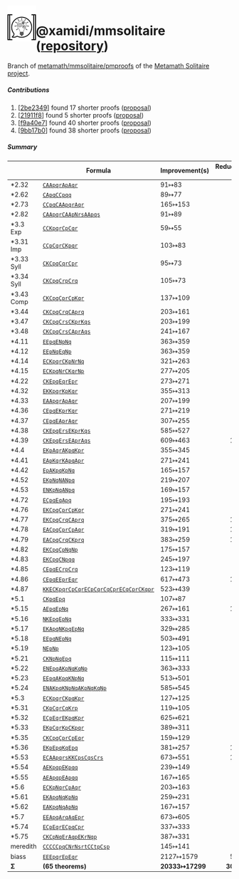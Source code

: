 <img align="left" src="img/icon-readme.png">

# @xamidi/mmsolitaire ([repository](https://github.com/xamidi/mmsolitaire))

Branch of [metamath/mmsolitaire/pmproofs](https://us.metamath.org/mmsolitaire/pmproofs.txt) of the [Metamath Solitaire project](https://us.metamath.org/mmsolitaire/mms.html).

##### Contributions

1. [[2be2349](https://github.com/xamidi/mmsolitaire/commit/2be2349a5621eaaee5d5940e98202bd265c9d50a)] found 17 shorter proofs ([proposal](https://groups.google.com/g/metamath/c/v0p86y5b-m0/m/REQMAbUfCAAJ))
2. [[21911f8](https://github.com/xamidi/mmsolitaire/commit/21911f8de1de822697d4576f800f97afcb61d7b9)] found 5 shorter proofs ([proposal](https://groups.google.com/g/metamath/c/v0p86y5b-m0/m/vczj35-uAAAJ))
3. [[f9a40e7](https://github.com/xamidi/mmsolitaire/commit/f9a40e79bf8764c11b1b891eae58c2fdbce15293)] found 40 shorter proofs ([proposal](https://groups.google.com/g/metamath/c/kMbEGx3Ensw/m/cvrlf9GyAgAJ))
4. [[9bb17b0](https://github.com/xamidi/mmsolitaire/commit/9bb17b0553ad92d7d40aa6efb57bde668c2e62f9)] found 38 shorter proofs ([proposal](https://groups.google.com/g/metamath/c/ig5etkfUYw4/m/7emCY4ahAgAJ))

##### Summary

| | Formula | Improvement(s) | Reduced by |
| -- | -- | -- | --:|
| *2.32 | <a name="((ψ∨φ)∨χ)→(ψ∨(φ∨χ))" href="#((ψ∨φ)∨χ)→(ψ∨(φ∨χ))" title="((ψ∨φ)∨χ)→(ψ∨(φ∨χ))">`CAApqrApAqr`</a> | 91↦83 | 8 |
| *2.62 | <a name="(ψ∨φ)→((ψ→φ)→φ)" href="#(ψ∨φ)→((ψ→φ)→φ)" title="(ψ∨φ)→((ψ→φ)→φ)">`CApqCCpqq`</a> | 89↦77 | 12 |
| *2.73 | <a name="(ψ→φ)→(((ψ∨φ)∨χ)→(φ∨χ))" href="#(ψ→φ)→(((ψ∨φ)∨χ)→(φ∨χ))" title="(ψ→φ)→(((ψ∨φ)∨χ)→(φ∨χ))">`CCpqCAApqrAqr`</a> | 165↦153 | 12 |
| *2.82 | <a name="((ψ∨φ)∨χ)→(((ψ∨¬χ)∨ξ)→((ψ∨φ)∨ξ))" href="#((ψ∨φ)∨χ)→(((ψ∨¬χ)∨ξ)→((ψ∨φ)∨ξ))" title="((ψ∨φ)∨χ)→(((ψ∨¬χ)∨ξ)→((ψ∨φ)∨ξ))">`CAApqrCAApNrsAApqs`</a> | 91↦89 | 2 |
| *3.3 Exp | <a name="((ψ∧φ)→χ)→(ψ→(φ→χ))" href="#((ψ∧φ)→χ)→(ψ→(φ→χ))" title="((ψ∧φ)→χ)→(ψ→(φ→χ))">`CCKpqrCpCqr`</a> | 59↦55 | 4 |
| *3.31 Imp | <a name="(ψ→(φ→χ))→((ψ∧φ)→χ)" href="#(ψ→(φ→χ))→((ψ∧φ)→χ)" title="(ψ→(φ→χ))→((ψ∧φ)→χ)">`CCpCqrCKpqr`</a> | 103↦83 | 20 |
| *3.33 Syll | <a name="((ψ→φ)∧(φ→χ))→(ψ→χ)" href="#((ψ→φ)∧(φ→χ))→(ψ→χ)" title="((ψ→φ)∧(φ→χ))→(ψ→χ)">`CKCpqCqrCpr`</a> | 95↦73 | 22 |
| *3.34 Syll | <a name="((φ→χ)∧(ψ→φ))→(ψ→χ)" href="#((φ→χ)∧(ψ→φ))→(ψ→χ)" title="((φ→χ)∧(ψ→φ))→(ψ→χ)">`CKCpqCrpCrq`</a> | 105↦73 | 32 |
| *3.43 Comp | <a name="((ψ→φ)∧(ψ→χ))→(ψ→(φ∧χ))" href="#((ψ→φ)∧(ψ→χ))→(ψ→(φ∧χ))" title="((ψ→φ)∧(ψ→χ))→(ψ→(φ∧χ))">`CKCpqCprCpKqr`</a> | 137↦109 | 28 |
| *3.44 | <a name="((φ→ψ)∧(χ→ψ))→((φ∨χ)→ψ)" href="#((φ→ψ)∧(χ→ψ))→((φ∨χ)→ψ)" title="((φ→ψ)∧(χ→ψ))→((φ∨χ)→ψ)">`CKCpqCrqCAprq`</a> | 203↦161 | 42 |
| *3.47 | <a name="((ψ→χ)∧(φ→ξ))→((ψ∧φ)→(χ∧ξ))" href="#((ψ→χ)∧(φ→ξ))→((ψ∧φ)→(χ∧ξ))" title="((ψ→χ)∧(φ→ξ))→((ψ∧φ)→(χ∧ξ))">`CKCpqCrsCKprKqs`</a> | 203↦199 | 4 |
| *3.48 | <a name="((ψ→χ)∧(φ→ξ))→((ψ∨φ)→(χ∨ξ))" href="#((ψ→χ)∧(φ→ξ))→((ψ∨φ)→(χ∨ξ))" title="((ψ→χ)∧(φ→ξ))→((ψ∨φ)→(χ∨ξ))">`CKCpqCrsCAprAqs`</a> | 241↦167 | 74 |
| *4.11 | <a name="(ψ↔φ)↔(¬ψ↔¬φ)" href="#(ψ↔φ)↔(¬ψ↔¬φ)" title="(ψ↔φ)↔(¬ψ↔¬φ)">`EEpqENpNq`</a> | 363↦359 | 4 |
| *4.12 | <a name="(ψ↔¬φ)↔(φ↔¬ψ)" href="#(ψ↔¬φ)↔(φ↔¬ψ)" title="(ψ↔¬φ)↔(φ↔¬ψ)">`EEpNqEqNp`</a> | 363↦359 | 4 |
| *4.14 | <a name="((ψ∧φ)→χ)↔((ψ∧¬χ)→¬φ)" href="#((ψ∧φ)→χ)↔((ψ∧¬χ)→¬φ)" title="((ψ∧φ)→χ)↔((ψ∧¬χ)→¬φ)">`ECKpqrCKpNrNq`</a> | 321↦263 | 58 |
| *4.15 | <a name="((ψ∧φ)→¬χ)↔((φ∧χ)→¬ψ)" href="#((ψ∧φ)→¬χ)↔((φ∧χ)→¬ψ)" title="((ψ∧φ)→¬χ)↔((φ∧χ)→¬ψ)">`ECKpqNrCKqrNp`</a> | 277↦205 | 72 |
| *4.22 | <a name="((ψ↔φ)∧(φ↔χ))→(ψ↔χ)" href="#((ψ↔φ)∧(φ↔χ))→(ψ↔χ)" title="((ψ↔φ)∧(φ↔χ))→(ψ↔χ)">`CKEpqEqrEpr`</a> | 273↦271 | 2 |
| *4.32 | <a name="((ψ∧φ)∧χ)↔(ψ∧(φ∧χ))" href="#((ψ∧φ)∧χ)↔(ψ∧(φ∧χ))" title="((ψ∧φ)∧χ)↔(ψ∧(φ∧χ))">`EKKpqrKpKqr`</a> | 355↦313 | 42 |
| *4.33 | <a name="((ψ∨φ)∨χ)↔(ψ∨(φ∨χ))" href="#((ψ∨φ)∨χ)↔(ψ∨(φ∨χ))" title="((ψ∨φ)∨χ)↔(ψ∨(φ∨χ))">`EAApqrApAqr`</a> | 207↦199 | 8 |
| *4.36 | <a name="(ψ↔φ)→((ψ∧χ)↔(φ∧χ))" href="#(ψ↔φ)→((ψ∧χ)↔(φ∧χ))" title="(ψ↔φ)→((ψ∧χ)↔(φ∧χ))">`CEpqEKprKqr`</a> | 271↦219 | 52 |
| *4.37 | <a name="(ψ↔φ)→((ψ∨χ)↔(φ∨χ))" href="#(ψ↔φ)→((ψ∨χ)↔(φ∨χ))" title="(ψ↔φ)→((ψ∨χ)↔(φ∨χ))">`CEpqEAprAqr`</a> | 307↦255 | 52 |
| *4.38 | <a name="((ψ↔χ)∧(φ↔ξ))→((ψ∧φ)↔(χ∧ξ))" href="#((ψ↔χ)∧(φ↔ξ))→((ψ∧φ)↔(χ∧ξ))" title="((ψ↔χ)∧(φ↔ξ))→((ψ∧φ)↔(χ∧ξ))">`CKEpqErsEKprKqs`</a> | 585↦527 | 58 |
| *4.39 | <a name="((ψ↔χ)∧(φ↔ξ))→((ψ∨φ)↔(χ∨ξ))" href="#((ψ↔χ)∧(φ↔ξ))→((ψ∨φ)↔(χ∨ξ))" title="((ψ↔χ)∧(φ↔ξ))→((ψ∨φ)↔(χ∨ξ))">`CKEpqErsEAprAqs`</a> | 609↦463 | 146 |
| *4.4 | <a name="(ψ∧(φ∨χ))↔((ψ∧φ)∨(ψ∧χ))" href="#(ψ∧(φ∨χ))↔((ψ∧φ)∨(ψ∧χ))" title="(ψ∧(φ∨χ))↔((ψ∧φ)∨(ψ∧χ))">`EKpAqrAKpqKpr`</a> | 355↦345 | 10 |
| *4.41 | <a name="(ψ∨(φ∧χ))↔((ψ∨φ)∧(ψ∨χ))" href="#(ψ∨(φ∧χ))↔((ψ∨φ)∧(ψ∨χ))" title="(ψ∨(φ∧χ))↔((ψ∨φ)∧(ψ∨χ))">`EApKqrKApqApr`</a> | 271↦241 | 30 |
| *4.42 | <a name="ψ↔((ψ∧φ)∨(ψ∧¬φ))" href="#ψ↔((ψ∧φ)∨(ψ∧¬φ))" title="ψ↔((ψ∧φ)∨(ψ∧¬φ))">`EpAKpqKpNq`</a> | 165↦157 | 8 |
| *4.52 | <a name="(ψ∧¬φ)↔¬(¬ψ∨φ)" href="#(ψ∧¬φ)↔¬(¬ψ∨φ)" title="(ψ∧¬φ)↔¬(¬ψ∨φ)">`EKpNqNANpq`</a> | 219↦207 | 12 |
| *4.53 | <a name="¬(ψ∧¬φ)↔(¬ψ∨φ)" href="#¬(ψ∧¬φ)↔(¬ψ∨φ)" title="¬(ψ∧¬φ)↔(¬ψ∨φ)">`ENKpNqANpq`</a> | 169↦157 | 12 |
| *4.72 | <a name="(ψ→φ)↔(φ↔(ψ∨φ))" href="#(ψ→φ)↔(φ↔(ψ∨φ))" title="(ψ→φ)↔(φ↔(ψ∨φ))">`ECpqEqApq`</a> | 195↦193 | 2 |
| *4.76 | <a name="((ψ→φ)∧(ψ→χ))↔(ψ→(φ∧χ))" href="#((ψ→φ)∧(ψ→χ))↔(ψ→(φ∧χ))" title="((ψ→φ)∧(ψ→χ))↔(ψ→(φ∧χ))">`EKCpqCprCpKqr`</a> | 271↦241 | 30 |
| *4.77 | <a name="((φ→ψ)∧(χ→ψ))↔((φ∨χ)→ψ)" href="#((φ→ψ)∧(χ→ψ))↔((φ∨χ)→ψ)" title="((φ→ψ)∧(χ→ψ))↔((φ∨χ)→ψ)">`EKCpqCrqCAprq`</a> | 375↦265 | 110 |
| *4.78 | <a name="((ψ→φ)∨(ψ→χ))↔(ψ→(φ∨χ))" href="#((ψ→φ)∨(ψ→χ))↔(ψ→(φ∨χ))" title="((ψ→φ)∨(ψ→χ))↔(ψ→(φ∨χ))">`EACpqCprCpAqr`</a> | 319↦191 | 128 |
| *4.79 | <a name="((φ→ψ)∨(χ→ψ))↔((φ∧χ)→ψ)" href="#((φ→ψ)∨(χ→ψ))↔((φ∧χ)→ψ)" title="((φ→ψ)∨(χ→ψ))↔((φ∧χ)→ψ)">`EACpqCrqCKprq`</a> | 383↦259 | 124 |
| *4.82 | <a name="((ψ→φ)∧(ψ→¬φ))↔¬ψ" href="#((ψ→φ)∧(ψ→¬φ))↔¬ψ" title="((ψ→φ)∧(ψ→¬φ))↔¬ψ">`EKCpqCpNqNp`</a> | 175↦157 | 18 |
| *4.83 | <a name="((ψ→φ)∧(¬ψ→φ))↔φ" href="#((ψ→φ)∧(¬ψ→φ))↔φ" title="((ψ→φ)∧(¬ψ→φ))↔φ">`EKCpqCNpqq`</a> | 245↦197 | 48 |
| *4.85 | <a name="(ψ↔φ)→((χ→ψ)↔(χ→φ))" href="#(ψ↔φ)→((χ→ψ)↔(χ→φ))" title="(ψ↔φ)→((χ→ψ)↔(χ→φ))">`CEpqECrpCrq`</a> | 123↦119 | 4 |
| *4.86 | <a name="(ψ↔φ)→((ψ↔χ)↔(φ↔χ))" href="#(ψ↔φ)→((ψ↔χ)↔(φ↔χ))" title="(ψ↔φ)→((ψ↔χ)↔(φ↔χ))">`CEpqEEprEqr`</a> | 617↦473 | 144 |
| *4.87 | <a name="((((ψ∧φ)→χ)↔(ψ→(φ→χ)))∧((ψ→(φ→χ))↔(φ→(ψ→χ))))∧((φ→(ψ→χ))↔((φ∧ψ)→χ))" href="#((((ψ∧φ)→χ)↔(ψ→(φ→χ)))∧((ψ→(φ→χ))↔(φ→(ψ→χ))))∧((φ→(ψ→χ))↔((φ∧ψ)→χ))" title="((((ψ∧φ)→χ)↔(ψ→(φ→χ)))∧((ψ→(φ→χ))↔(φ→(ψ→χ))))∧((φ→(ψ→χ))↔((φ∧ψ)→χ))">`KKECKpqrCpCqrECpCqrCqCprECqCprCKqpr`</a> | 523↦439 | 84 |
| *5.1 | <a name="(ψ∧φ)→(ψ↔φ)" href="#(ψ∧φ)→(ψ↔φ)" title="(ψ∧φ)→(ψ↔φ)">`CKpqEpq`</a> | 107↦87 | 20 |
| *5.15 | <a name="(ψ↔φ)∨(ψ↔¬φ)" href="#(ψ↔φ)∨(ψ↔¬φ)" title="(ψ↔φ)∨(ψ↔¬φ)">`AEpqEpNq`</a> | 267↦161 | 106 |
| *5.16 | <a name="¬((ψ↔φ)∧(ψ↔¬φ))" href="#¬((ψ↔φ)∧(ψ↔¬φ))" title="¬((ψ↔φ)∧(ψ↔¬φ))">`NKEpqEpNq`</a> | 333↦331 | 2 |
| *5.17 | <a name="((ψ∨φ)∧¬(ψ∧φ))↔(ψ↔¬φ)" href="#((ψ∨φ)∧¬(ψ∧φ))↔(ψ↔¬φ)" title="((ψ∨φ)∧¬(ψ∧φ))↔(ψ↔¬φ)">`EKApqNKpqEpNq`</a> | 329↦285 | 44 |
| *5.18 | <a name="(ψ↔φ)↔¬(ψ↔¬φ)" href="#(ψ↔φ)↔¬(ψ↔¬φ)" title="(ψ↔φ)↔¬(ψ↔¬φ)">`EEpqNEpNq`</a> | 503↦491 | 12 |
| *5.19 | <a name="¬(ψ↔¬ψ)" href="#¬(ψ↔¬ψ)" title="¬(ψ↔¬ψ)">`NEpNp`</a> | 123↦105 | 18 |
| *5.21 | <a name="(¬ψ∧¬φ)→(ψ↔φ)" href="#(¬ψ∧¬φ)→(ψ↔φ)" title="(¬ψ∧¬φ)→(ψ↔φ)">`CKNpNqEpq`</a> | 115↦111 | 4 |
| *5.22 | <a name="¬(ψ↔φ)↔((ψ∧¬φ)∨(φ∧¬ψ))" href="#¬(ψ↔φ)↔((ψ∧¬φ)∨(φ∧¬ψ))" title="¬(ψ↔φ)↔((ψ∧¬φ)∨(φ∧¬ψ))">`ENEpqAKpNqKqNp`</a> | 363↦333 | 30 |
| *5.23 | <a name="(ψ↔φ)↔((ψ∧φ)∨(¬ψ∧¬φ))" href="#(ψ↔φ)↔((ψ∧φ)∨(¬ψ∧¬φ))" title="(ψ↔φ)↔((ψ∧φ)∨(¬ψ∧¬φ))">`EEpqAKpqKNpNq`</a> | 513↦501 | 12 |
| *5.24 | <a name="¬((ψ∧φ)∨(¬ψ∧¬φ))↔((ψ∧¬φ)∨(φ∧¬ψ))" href="#¬((ψ∧φ)∨(¬ψ∧¬φ))↔((ψ∧¬φ)∨(φ∧¬ψ))" title="¬((ψ∧φ)∨(¬ψ∧¬φ))↔((ψ∧¬φ)∨(φ∧¬ψ))">`ENAKpqKNpNqAKpNqKqNp`</a> | 585↦545 | 40 |
| *5.3 | <a name="((ψ∧φ)→χ)↔((ψ∧φ)→(ψ∧χ))" href="#((ψ∧φ)→χ)↔((ψ∧φ)→(ψ∧χ))" title="((ψ∧φ)→χ)↔((ψ∧φ)→(ψ∧χ))">`ECKpqrCKpqKpr`</a> | 127↦125 | 2 |
| *5.31 | <a name="(χ∧(ψ→φ))→(ψ→(φ∧χ))" href="#(χ∧(ψ→φ))→(ψ→(φ∧χ))" title="(χ∧(ψ→φ))→(ψ→(φ∧χ))">`CKpCqrCqKrp`</a> | 119↦105 | 14 |
| *5.32 | <a name="(ψ→(φ↔χ))↔((ψ∧φ)↔(ψ∧χ))" href="#(ψ→(φ↔χ))↔((ψ∧φ)↔(ψ∧χ))" title="(ψ→(φ↔χ))↔((ψ∧φ)↔(ψ∧χ))">`ECpEqrEKpqKpr`</a> | 625↦621 | 4 |
| *5.33 | <a name="(ψ∧(φ→χ))↔(ψ∧((ψ∧φ)→χ))" href="#(ψ∧(φ→χ))↔(ψ∧((ψ∧φ)→χ))" title="(ψ∧(φ→χ))↔(ψ∧((ψ∧φ)→χ))">`EKpCqrKpCKpqr`</a> | 389↦311 | 78 |
| *5.35 | <a name="((ψ→φ)∧(ψ→χ))→(ψ→(φ↔χ))" href="#((ψ→φ)∧(ψ→χ))→(ψ→(φ↔χ))" title="((ψ→φ)∧(ψ→χ))→(ψ→(φ↔χ))">`CKCpqCprCpEqr`</a> | 159↦129 | 30 |
| *5.36 | <a name="(ψ∧(ψ↔φ))↔(φ∧(ψ↔φ))" href="#(ψ∧(ψ↔φ))↔(φ∧(ψ↔φ))" title="(ψ∧(ψ↔φ))↔(φ∧(ψ↔φ))">`EKpEpqKqEpq`</a> | 381↦257 | 124 |
| *5.53 | <a name="(((ψ∨φ)∨χ)→ξ)↔(((ψ→ξ)∧(φ→ξ))∧(χ→ξ))" href="#(((ψ∨φ)∨χ)→ξ)↔(((ψ→ξ)∧(φ→ξ))∧(χ→ξ))" title="(((ψ∨φ)∨χ)→ξ)↔(((ψ→ξ)∧(φ→ξ))∧(χ→ξ))">`ECAApqrsKKCpsCqsCrs`</a> | 673↦551 | 122 |
| *5.54 | <a name="((ψ∧φ)↔ψ)∨((ψ∧φ)↔φ)" href="#((ψ∧φ)↔ψ)∨((ψ∧φ)↔φ)" title="((ψ∧φ)↔ψ)∨((ψ∧φ)↔φ)">`AEKpqpEKpqq`</a> | 239↦149 | 90 |
| *5.55 | <a name="((ψ∨φ)↔ψ)∨((ψ∨φ)↔φ)" href="#((ψ∨φ)↔ψ)∨((ψ∨φ)↔φ)" title="((ψ∨φ)↔ψ)∨((ψ∨φ)↔φ)">`AEApqpEApqq`</a> | 167↦165 | 2 |
| *5.6 | <a name="((ψ∧¬φ)→χ)↔(ψ→(φ∨χ))" href="#((ψ∧¬φ)→χ)↔(ψ→(φ∨χ))" title="((ψ∧¬φ)→χ)↔(ψ→(φ∨χ))">`ECKpNqrCpAqr`</a> | 203↦163 | 40 |
| *5.61 | <a name="((ψ∨φ)∧¬φ)↔(ψ∧¬φ)" href="#((ψ∨φ)∧¬φ)↔(ψ∧¬φ)" title="((ψ∨φ)∧¬φ)↔(ψ∧¬φ)">`EKApqNqKpNq`</a> | 259↦231 | 28 |
| *5.62 | <a name="((ψ∧φ)∨¬φ)↔(ψ∨¬φ)" href="#((ψ∧φ)∨¬φ)↔(ψ∨¬φ)" title="((ψ∧φ)∨¬φ)↔(ψ∨¬φ)">`EAKpqNqApNq`</a> | 167↦157 | 10 |
| *5.7 | <a name="((ψ∨χ)↔(φ∨χ))↔(χ∨(ψ↔φ))" href="#((ψ∨χ)↔(φ∨χ))↔(χ∨(ψ↔φ))" title="((ψ∨χ)↔(φ∨χ))↔(χ∨(ψ↔φ))">`EEApqArqAqEpr`</a> | 673↦605 | 68 |
| *5.74 | <a name="(ψ→(φ↔χ))↔((ψ→φ)↔(ψ→χ))" href="#(ψ→(φ↔χ))↔((ψ→φ)↔(ψ→χ))" title="(ψ→(φ↔χ))↔((ψ→φ)↔(ψ→χ))">`ECpEqrECpqCpr`</a> | 337↦333 | 4 |
| *5.75 | <a name="((χ→¬φ)∧(ψ↔(φ∨χ)))→((ψ∧¬φ)↔χ)" href="#((χ→¬φ)∧(ψ↔(φ∨χ)))→((ψ∧¬φ)↔χ)" title="((χ→¬φ)∧(ψ↔(φ∨χ)))→((ψ∧¬φ)↔χ)">`CKCpNqErAqpEKrNqp`</a> | 387↦331 | 56 |
| meredith | <a name="((((ψ→φ)→(¬χ→¬ξ))→χ)→τ)→((τ→ψ)→(ξ→ψ))" href="#((((ψ→φ)→(¬χ→¬ξ))→χ)→τ)→((τ→ψ)→(ξ→ψ))" title="((((ψ→φ)→(¬χ→¬ξ))→χ)→τ)→((τ→ψ)→(ξ→ψ))">`CCCCCpqCNrNsrtCCtpCsp`</a> | 145↦141 | 4 |
| biass | <a name="((ψ↔φ)↔χ)↔(ψ↔(φ↔χ))" href="#((ψ↔φ)↔χ)↔(ψ↔(φ↔χ))" title="((ψ↔φ)↔χ)↔(ψ↔(φ↔χ))">`EEEpqrEpEqr`</a> | 2127↦1579 | 548 |
| **Σ**| **(65 theorems)** | **20333↦17299** | **3034** |
